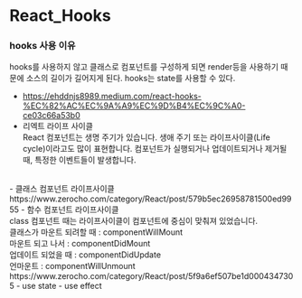# React_Hooks
### hooks 사용 이유
hooks를 사용하지 않고 클래스로 컴포넌트를 구성하게 되면 render등을 사용하기 때문에 소스의 길이가 길어지게 된다. hooks는 state를 사용할 수 있다.
- https://ehddnjs8989.medium.com/react-hooks-%EC%82%AC%EC%9A%A9%EC%9D%B4%EC%9C%A0-ce03c66a53b0
- 리엑트 라이프 사이클<br>
React 컴포넌트는 생명 주기가 있습니다. 생애 주기 또는 라이프사이클(Life cycle)이라고도 많이 표현합니다. 컴포넌트가 실행되거나 업데이트되거나 제거될 때, 특정한 이벤트들이 발생합니다.
<br>
  - 클래스 컴포넌트 라이프사이클
  https://www.zerocho.com/category/React/post/579b5ec26958781500ed9955
  - 함수 컴포넌트 라이프사이클<br>
  class 컴포넌트 때는 라이프사이클이 컴포넌트에 중심이 맞춰져 있었습니다.<br> 클래스가 마운트 되려할 때 : componentWillMount
  <br> 마운트 되고 나서 : componentDidMount <br> 업데이트 되었을 때 : componentDidUpdate <br> 언마운트 : componentWillUnmount
  https://www.zerocho.com/category/React/post/5f9a6ef507be1d0004347305
- use state
- use effect